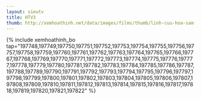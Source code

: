 ```yaml
---
layout: sieutv
title: HTV3
thumb: http://xemhoathinh.net/data/images/films/thumb/linh-cuu-hoa-sam-htv3-2013.jpg
---
```

{% include xemhoathinh_bo tap="197748,197749,197750,197751,197752,197753,197754,197755,197756,197757,197758,197759,197760,197761,197762,197763,197764,197765,197766,197767,197768,197769,197770,197771,197772,197773,197774,197775,197776,197777,197778,197779,197780,197781,197782,197783,197784,197785,197786,197787,197788,197789,197790,197791,197792,197793,197794,197795,197796,197797,197798,197799,197800,197801,197802,197803,197804,197805,197806,197807,197808,197809,197810,197811,197812,197813,197814,197815,197816,197817,197818,197819,197820,197821,197822" %} 
